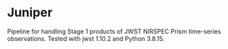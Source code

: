 # Juniper
Pipeline for handling Stage 1 products of JWST NIRSPEC Prism time-series observations.
Tested with jwst 1.10.2 and Python 3.8.15.